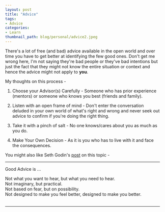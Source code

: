 ```yaml
---
layout: post
title: "Advice"
tags:
- Advice
categories:
- Learn
thumbnail_path: blog/personal/advice2.jpeg
---
```


There's a lot of free (and bad) advice available in the open world and over time you have to get better at identifying the few good ones. Don't get me wrong here, I'm not saying they're bad people or they've bad intentions but just the fact that they might not know the entire situation or context and hence the advice might not apply to **you**.

My thoughts on this process - 

1. Choose your Advisor(s) Carefully - Someone who has prior experience (mentors) or someone who knows you best (friends and family).

2. Listen with an open frame of mind - Don't enter the conversation deluded in your own world of what's right and wrong and never seek out advice to confirm if you're doing the right thing.

3. Take it with a pinch of salt - No one knows/cares about you as much as you do.

4. Make Your Own Decision - As it is you who has to live with it and face the consequences.

You might also like Seth Godin's [post](http://sethgodin.typepad.com/seths_blog/2014/05/good-advice.html) on this topic -

---
Good Advice is ...

Not what you want to hear, but what you need to hear. <br/>
Not imaginary, but practical. <br/>
Not based on fear, but on possibility. <br/> 
Not designed to make you feel better, designed to make you better. <br/> <br/>

--- 